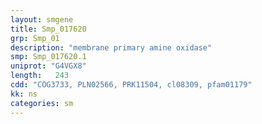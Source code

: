 ```yaml
---
layout: smgene
title: Smp_017620
grp: Smp_01
description: "membrane primary amine oxidase"
smp: Smp_017620.1
uniprot: "G4VGX8"
length:   243
cdd: "COG3733, PLN02566, PRK11504, cl08309, pfam01179"
kk: ns
categories: sm
---
```

